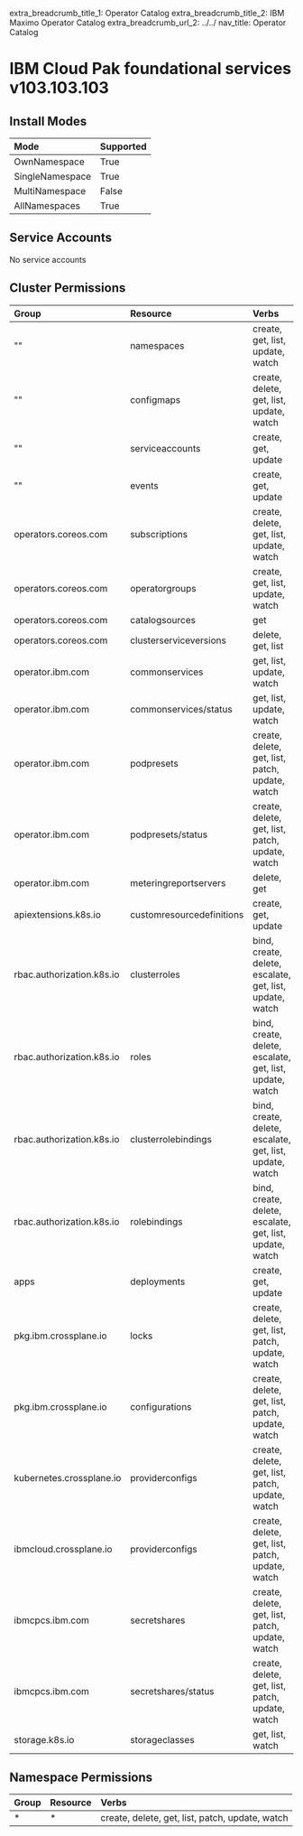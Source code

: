 extra_breadcrumb_title_1: Operator Catalog
extra_breadcrumb_title_2: IBM Maximo Operator Catalog
extra_breadcrumb_url_2: ../../
nav_title: Operator Catalog

IBM Cloud Pak foundational services v103.103.103
================================================================================

Install Modes
--------------------------------------------------------------------------------
| Mode                 | Supported |
| :------------------- | :-------- |
| OwnNamespace         | True      |
| SingleNamespace      | True      |
| MultiNamespace       | False     |
| AllNamespaces        | True      |

Service Accounts
--------------------------------------------------------------------------------
No service accounts

Cluster Permissions
--------------------------------------------------------------------------------
| Group                                    | Resource                                 | Verbs                                                                            |
| :--------------------------------------- | :--------------------------------------- | :------------------------------------------------------------------------------- |
| ""                                       | namespaces                               | create, get, list, update, watch                                                 |
| ""                                       | configmaps                               | create, delete, get, list, update, watch                                         |
| ""                                       | serviceaccounts                          | create, get, update                                                              |
| ""                                       | events                                   | create, get, update                                                              |
| operators.coreos.com                     | subscriptions                            | create, delete, get, list, update, watch                                         |
| operators.coreos.com                     | operatorgroups                           | create, get, list, update, watch                                                 |
| operators.coreos.com                     | catalogsources                           | get                                                                              |
| operators.coreos.com                     | clusterserviceversions                   | delete, get, list                                                                |
| operator.ibm.com                         | commonservices                           | get, list, update, watch                                                         |
| operator.ibm.com                         | commonservices/status                    | get, list, update, watch                                                         |
| operator.ibm.com                         | podpresets                               | create, delete, get, list, patch, update, watch                                  |
| operator.ibm.com                         | podpresets/status                        | create, delete, get, list, patch, update, watch                                  |
| operator.ibm.com                         | meteringreportservers                    | delete, get                                                                      |
| apiextensions.k8s.io                     | customresourcedefinitions                | create, get, update                                                              |
| rbac.authorization.k8s.io                | clusterroles                             | bind, create, delete, escalate, get, list, update, watch                         |
| rbac.authorization.k8s.io                | roles                                    | bind, create, delete, escalate, get, list, update, watch                         |
| rbac.authorization.k8s.io                | clusterrolebindings                      | bind, create, delete, escalate, get, list, update, watch                         |
| rbac.authorization.k8s.io                | rolebindings                             | bind, create, delete, escalate, get, list, update, watch                         |
| apps                                     | deployments                              | create, get, update                                                              |
| pkg.ibm.crossplane.io                    | locks                                    | create, delete, get, list, patch, update, watch                                  |
| pkg.ibm.crossplane.io                    | configurations                           | create, delete, get, list, patch, update, watch                                  |
| kubernetes.crossplane.io                 | providerconfigs                          | create, delete, get, list, patch, update, watch                                  |
| ibmcloud.crossplane.io                   | providerconfigs                          | create, delete, get, list, patch, update, watch                                  |
| ibmcpcs.ibm.com                          | secretshares                             | create, delete, get, list, patch, update, watch                                  |
| ibmcpcs.ibm.com                          | secretshares/status                      | create, delete, get, list, patch, update, watch                                  |
| storage.k8s.io                           | storageclasses                           | get, list, watch                                                                 |

Namespace Permissions
--------------------------------------------------------------------------------
| Group                                    | Resource                                 | Verbs                                                                            |
| :--------------------------------------- | :--------------------------------------- | :------------------------------------------------------------------------------- |
| *                                        | *                                        | create, delete, get, list, patch, update, watch                                  |
